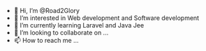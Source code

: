 - 👋 Hi, I’m @Road2Glory
- 👀 I’m interested in Web development and Software development
- 🌱 I’m currently learning Laravel and Java Jee
- 💞️ I’m looking to collaborate on ...
- 📫 How to reach me ...

<!---
Road2Glory/Road2Glory is a ✨ special ✨ repository because its `README.md` (this file) appears on your GitHub profile.
You can click the Preview link to take a look at your changes.
--->
